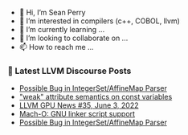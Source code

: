 - 👋 Hi, I’m Sean Perry
- 👀 I’m interested in compilers (c++, COBOL, llvm)
- 🌱 I’m currently learning ...
- 💞️ I’m looking to collaborate on ...
- 📫 How to reach me ...

<!---
s66perry/s66perry is a ✨ special ✨ repository because its `README.md` (this file) appears on your GitHub profile.
You can click the Preview link to take a look at your changes.
--->
### 📕 Latest LLVM Discourse Posts

<!-- DISCOURSE-LLVM:START -->
- [Possible Bug in IntegerSet/AffineMap Parser](https://discourse.llvm.org/t/possible-bug-in-integerset-affinemap-parser/62975#post_4)
- [&quot;weak&quot; attribute semantics on const variables](https://discourse.llvm.org/t/weak-attribute-semantics-on-const-variables/62311#post_15)
- [LLVM GPU News #35, June 3, 2022](https://discourse.llvm.org/t/llvm-gpu-news-35-june-3-2022/62976#post_1)
- [Mach-O: GNU linker script support](https://discourse.llvm.org/t/mach-o-gnu-linker-script-support/62972#post_2)
- [Possible Bug in IntegerSet/AffineMap Parser](https://discourse.llvm.org/t/possible-bug-in-integerset-affinemap-parser/62975#post_3)
<!-- DISCOURSE-LLVM:END -->

